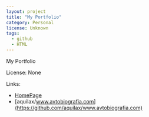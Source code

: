 ```yaml
---
layout: project
title: "My Portfolio"
category: Personal
license: Unknown
tags:
  - github
  - HTML
---
```


My Portfolio

License: None

Links:

* [HomePage](https://www.avtobiografia.com)
* [aquilax/www.avtobiografia.com](https://github.com/aquilax/www.avtobiografia.com)
